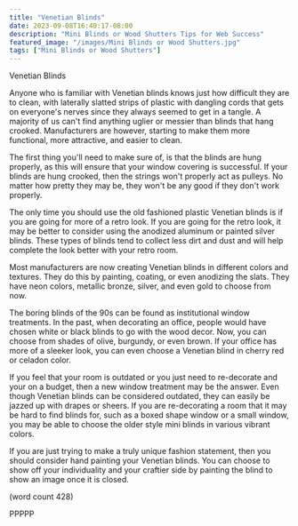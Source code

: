 ```yaml
---
title: "Venetian Blinds"
date: 2023-09-08T16:40:17-08:00
description: "Mini Blinds or Wood Shutters Tips for Web Success"
featured_image: "/images/Mini Blinds or Wood Shutters.jpg"
tags: ["Mini Blinds or Wood Shutters"]
---
```


Venetian Blinds

Anyone who is familiar with Venetian blinds knows just
how difficult they are to clean, with laterally slatted
strips of plastic with dangling cords that gets on
everyone's nerves since they always seemed to get in
a tangle.  A majority of us can't find anything uglier
or messier than blinds that hang crooked.  Manufacturers
are however, starting to make them more functional, more
attractive, and easier to clean.

The first thing you'll need to make sure of, is that the
blinds are hung properly, as this will ensure that your
window covering is successful.  If your blinds are hung
crooked, then the strings won't properly act as
pulleys.  No matter how pretty they may be, they won't
be any good if they don't work properly.

The only time you should use the old fashioned plastic
Venetian blinds is if you are going for more of a retro
look.  If you are going for the retro look, it may be
better to consider using the anodized aluminum or 
painted silver blinds.  These types of blinds tend to
collect less dirt and dust and will help complete the
look better with your retro room.

Most manufacturers are now creating Venetian blinds in
different colors and textures.  They do this by
painting, coating, or even anodizing the slats.  They
have neon colors, metallic bronze, silver, and even
gold to choose from now.  

The boring blinds of the 90s can be found as institutional
window treatments.  In the past, when decorating an
office, people would have chosen white or black 
blinds to go with the wood decor.  Now, you can 
choose from shades of olive, burgundy, or even brown.
If your office has more of a sleeker look, you can 
even choose a Venetian blind in cherry red or celadon
color.

If you feel that your room is outdated or you just
need to re-decorate and your on a budget, then a new
window treatment may be the answer.  Even though
Venetian blinds can be considered outdated, they
can easily be jazzed up with drapes or sheers.  If
you are re-decorating a room that it may be hard to
find blinds for, such as a boxed shape window or a 
small window, you may be able to choose the older
style mini blinds in various vibrant colors.

If you are just trying to make a truly unique fashion
statement, then you should consider hand painting
your Venetian blinds.  You can choose to show off
your individuality and your craftier side by painting
the blind to show an image once it is closed.

(word count 428)

PPPPP
